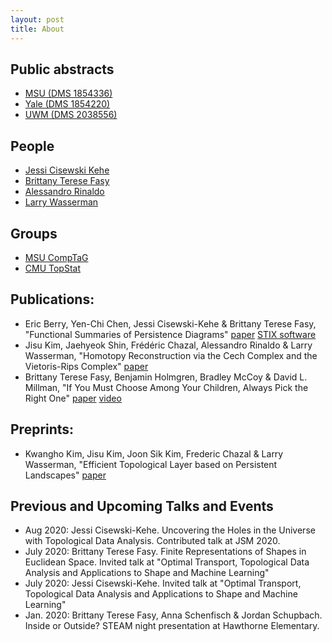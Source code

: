 ```yaml
---
layout: post
title: About
---
```


## Public abstracts

- [MSU (DMS 1854336)](https://www.nsf.gov/awardsearch/showAward?AWD_ID=1854336&HistoricalAwards=false1)
- [Yale (DMS 1854220)](https://www.nsf.gov/awardsearch/showAward?AWD_ID=1854220&HistoricalAwards=false)
- [UWM (DMS 2038556)](https://www.nsf.gov/awardsearch/showAward?AWD_ID=2038556&HistoricalAwards=false)

## People

- [Jessi Cisewski Kehe](https://jessicisewskikehe.github.io/)
- [Brittany Terese Fasy](https://www.cs.montana.edu/brittany/)
- [Alessandro Rinaldo](http://www.stat.cmu.edu/~arinaldo/)
- [Larry Wasserman](http://www.stat.cmu.edu/~larry/)

## Groups

- [MSU CompTaG](http://comptag.us)
- [CMU TopStat](http://www.stat.cmu.edu/topstat/index.html)

## Publications:

- Eric Berry, Yen-Chi Chen, Jessi Cisewski-Kehe & Brittany Terese Fasy,
  "Functional Summaries of Persistence Diagrams"
  [paper](https://doi.org/10.1007/s41468-020-00048-w)
  [STIX software](https://github.com/JessiCisewskiKehe/generalized_landscapes) 
- Jisu Kim, Jaehyeok Shin,  Frédéric Chazal, Alessandro Rinaldo & Larry
  Wasserman, "Homotopy Reconstruction via the Cech Complex and the Vietoris-Rips
  Complex" [paper](https://drops.dagstuhl.de/opus/volltexte/2020/12212/)
- Brittany Terese Fasy, Benjamin Holmgren, Bradley McCoy & David L. Millman, "If
  You Must Choose Among Your Children, Always Pick the Right One"
  [paper](http://vga.usask.ca/cccg2020/papers/If%20You%20Must%20Choose%20Among%20Your%20Children,%20Pick%20the%20Right%20One.pdf)
  [video](https://www.youtube.com/watch?v=kHpD-J4EzI8)


## Preprints:

- Kwangho Kim, Jisu Kim, Joon Sik Kim, Frederic Chazal & Larry Wasserman,
  "Efficient Topological Layer based on Persistent Landscapes"
  [paper](https://arxiv.org/abs/2002.02778)

## Previous and Upcoming Talks and Events

- Aug 2020:	Jessi Cisewski-Kehe.  Uncovering the Holes in the Universe with
  Topological Data Analysis. Contributed talk at JSM 2020.
- July 2020: Brittany Terese Fasy.  Finite Representations of Shapes in
  Euclidean Space. Invited talk at "Optimal Transport, Topological Data
  Analysis and Applications to Shape and Machine Learning"
- July 2020: Jessi Cisewski-Kehe. Invited talk at "Optimal Transport,
  Topological Data Analysis and Applications to Shape and Machine Learning"
- Jan. 2020: Brittany Terese Fasy, Anna Schenfisch & Jordan Schupbach.  Inside
  or Outside? STEAM night presentation at Hawthorne Elementary.
